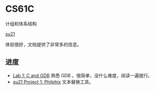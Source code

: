 # CS61C

计组和体系结构

[su21](https://inst.eecs.berkeley.edu/~cs61c/su21)

体验很好，文档提供了非常多的信息。

## 进度

* [Lab 1: C and GDB](https://inst.eecs.berkeley.edu/~cs61c/su21/labs/lab01/) 熟悉 GDB 。很简单，没什么难度，阅读一遍就行。
* [su21 Project 1: Philphix](https://inst.eecs.berkeley.edu/~cs61c/su21/projects/proj1/) 文本替换工具。


